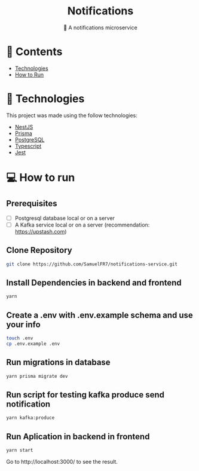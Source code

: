 <h1 align="center">
    Notifications
</h1>

<p align="center">
  🔔 A notifications microservice
</p>

# 📌 Contents

* [Technologies](#rocket-technologies) 
* [How to Run](#computer-how-to-run)

# 🚀 Technologies
This project was made using the follow technologies:

* [NestJS](https://nestjs.com)
* [Prisma](https://www.prisma.io)
* [PostgreSQL](https://www.postgresql.org)
* [Typescript](https://www.typescriptlang.org/)
* [Jest](https://jestjs.io/)

# 💻 How to run

## Prerequisites
- [ ] Postgresql database local or on a server
- [ ] A Kafka service local or on a server (recommendation: https://upstash.com) 

## Clone Repository
```bash
git clone https://github.com/SamuelFR7/notifications-service.git
```
## Install Dependencies in backend and frontend
```bash
yarn
```
## Create a .env with .env.example schema and use your info
```bash
touch .env
cp .env.example .env
```
## Run migrations in database
```bash
yarn prisma migrate dev
```
## Run script for testing kafka produce send notification
```bash
yarn kafka:produce
```
## Run Aplication in backend in frontend
```bash
yarn start
```
Go to http://localhost:3000/ to see the result.

